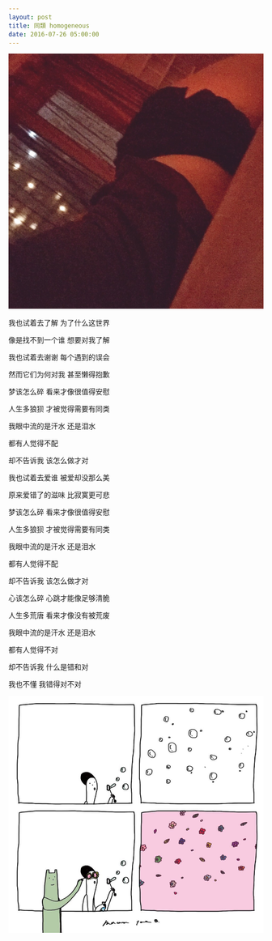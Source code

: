 ```yaml
---
layout: post
title: 同類 homogeneous
date: 2016-07-26 05:00:00
---
```


![image](/images/201607/homogeneous.jpg)

我也试着去了解 为了什么这世界

像是找不到一个谁 想要对我了解

我也试着去谢谢 每个遇到的误会

然而它们为何对我 甚至懒得抱歉

梦该怎么碎 看来才像很值得安慰

人生多狼狈 才被觉得需要有同类

我眼中流的是汗水 还是泪水

都有人觉得不配

却不告诉我 该怎么做才对

我也试着去爱谁 被爱却没那么美

原来爱错了的滋味 比寂寞更可悲

梦该怎么碎 看来才像很值得安慰

人生多狼狈 才被觉得需要有同类

我眼中流的是汗水 还是泪水

都有人觉得不配

却不告诉我 该怎么做才对

心该怎么碎 心跳才能像足够清脆

人生多荒唐 看来才像没有被荒废

我眼中流的是汗水 还是泪水

都有人觉得不对

却不告诉我 什么是错和对

我也不懂 我错得对不对

![image](/images/201607/homogeneous1.jpg)